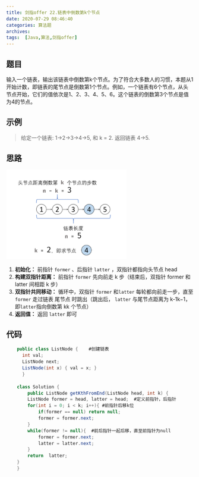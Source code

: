 ```yaml
---
title: 剑指offer 22.链表中倒数第k个节点  
date: 2020-07-29 08:46:40
categories: 算法题
archives:
tags:  [Java,算法,剑指offer]
---
```

## 题目
输入一个链表，输出该链表中倒数第k个节点。为了符合大多数人的习惯，本题从1开始计数，即链表的尾节点是倒数第1个节点。例如，一个链表有6个节点，从头节点开始，它们的值依次是1、2、3、4、5、6。这个链表的倒数第3个节点是值为4的节点。




## 示例
> 给定一个链表: 1->2->3->4->5, 和 k = 2.
> 返回链表 4->5.

<!--more-->

## 思路

![](arithmetic2/1.png)

 1. **初始化：** 前指针 <code>former</code> 、后指针 <code>latter</code> ，双指针都指向头节点 head​ 
 2. **构建双指针距离：** 前指针 `former` 先向前走 k 步（结束后，双指针 former 和 latter 间相距 k 步）
 3. **双指针共同移动：** 循环中，双指针 `former` 和`latter` 每轮都向前走一步，直至 `former` 走过链表 尾节点 时跳出（跳出后， `latter` 与尾节点距离为 k-1k−1，即` latter `指向倒数第 kk 个节点）
 4. **返回值：** 返回 `latter` 即可

## 代码
```java
	public class ListNode {    #创建链表
      int val;
      ListNode next;
      ListNode(int x) { val = x; }
	  }
	  
	class Solution {
    	public ListNode getKthFromEnd(ListNode head, int k) {
        ListNode former = head, latter = head;	#定义前指针，后指针
        for(int i = 0; i < k; i++){	#前指针后移k位
            if(former == null) return null;
            former = former.next;
        }
        while(former != null){	#前后指针一起后移，直至前指针为null
            former = former.next;
            latter = latter.next;
        }
        return  latter;
    }
	}
```
